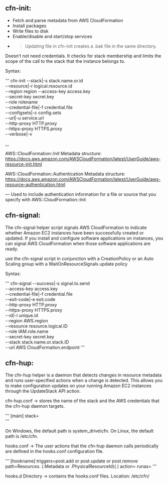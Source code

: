cfn-init:
---

* Fetch and parse metadata from AWS CloudFormation 
* Install packages 
* Write files to disk 
* Enable/disable and start/stop services

 - > Updating file in cfn-init creates a .bak file in the same directory.

Doesn’t not need credentials. It checks for stack membership and limits the scope of the call to the stack that the instance belongs to. 

Syntax:

'''
cfn-init --stack|-s stack.name.or.id \
         --resource|-r logical.resource.id \
         --region region
         --access-key access.key \
         --secret-key secret.key \
         --role rolename\
         --credential-file|-f credential.file \
         --configsets|-c config.sets \
         --url|-u service.url \
         --http-proxy HTTP.proxy \
         --https-proxy HTTPS.proxy \
         --verbose|-v

,,,

AWS::CloudFormation::Init Metadata structure: https://docs.aws.amazon.com/AWSCloudFormation/latest/UserGuide/aws-resource-init.html

AWS::CloudFormation::Authentication Metadata structure: https://docs.aws.amazon.com/AWSCloudFormation/latest/UserGuide/aws-resource-authentication.html

— Used to include authentication information for a file or source that you specify with AWS::CloudFormation::Init

cfn-signal:
---

The cfn-signal helper script signals AWS CloudFormation to indicate whether Amazon EC2 instances have been successfully created or updated. If you install and configure software applications on instances, you can signal AWS CloudFormation when those software applications are ready. 

use the cfn-signal script in conjunction with a CreationPolicy or an Auto Scaling group with a WaitOnResourceSignals update policy

Syntax:

'''
cfn-signal --success|-s signal.to.send \
        --access-key access.key \
        --credential-file|-f credential.file \
        --exit-code|-e exit.code \
        --http-proxy HTTP.proxy \
        --https-proxy HTTPS.proxy \
        --id|-i unique.id \
        --region AWS.region \
        --resource resource.logical.ID \
        --role IAM.role.name \
        --secret-key secret.key \
        --stack stack.name.or.stack.ID \
        --url AWS CloudFormation.endpoint
'''

cfn-hup:
---

The cfn-hup helper is a daemon that detects changes in resource metadata and runs user-specified actions when a change is detected. This allows you to make configuration updates on your running Amazon EC2 instances through the UpdateStack API action. 

cfn-hup.conf -> stores the name of the stack and the AWS credentials that the cfn-hup daemon targets.

'''
[main]
stack=<stack-name-or-id>  
'''

On Windows, the default path is system_drive\cfn. On Linux, the default path is /etc/cfn. 
 
hooks.conf -> The user actions that the cfn-hup daemon calls periodically are defined in the hooks.conf configuration file.

'''
[hookname]
triggers=post.add or post.update or post.remove
path=Resources.<logicalResourceId> (.Metadata or .PhysicalResourceId)(.<optionalMetadatapath>)
action=<arbitrary shell command>
runas=<runas user> 
'''

hooks.d Directory -> contains the hooks.conf files. Location: /etc/cfn/



